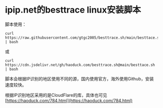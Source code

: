 # ipip.net的besttrace linux安装脚本

脚本使用：  
```
curl https://raw.githubusercontent.com/gtgc2005/besttrace.sh/main/besttace.sh | bash
```
或
```
curl https://cdn.jsdelivr.net/gh/haoduck.com/besttrace.sh@main/besttace.sh | bash
```

脚本会根据IP识别的地区使用不同的源，国内使用官方，海外使用Github，安装速度较快。  

根据IP识别地区采用的是CloudFlare的库，具体也可见[https://haoduck.com/784.html](https://haoduck.com/784.html)  

